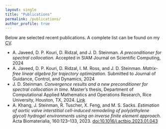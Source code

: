 ```yaml
---
layout: single
title: "Publications"
permalink: /publications/
author_profile: true
---
```


Below are selected recent publications. A complete list can be found on my [CV](../files/jcv.pdf).

* A. Javeed, D. P. Kouri, D. Ridzal, and J. D. Steinman. *A preconditioner for spectral collocation.* Accepted in SIAM Journal on Scientific Computing, 2024
* A. Javeed, D. P. Kouri, D. Ridzal, I. M. Ross, and J. D. Steinman. *Matrix-free linear algebra for trajectory optimization.* Submitted to Journal of Guidance, Control, and Dynamics, 2024
* J. D. Steinman. *Convergence results and a new preconditioner for spectral collocation in time.* Master’s thesis, Department of Computational Applied Mathematics and Operations Research, Rice University, Houston, TX, 2024. [Link](https://repository.rice.edu/items/652adf04-8663-4ba9-b604-cf571b16a1a0)
* A. Khang, J. Steinman, R. Tuscher, X. Feng, and M. S. Sacks. *Estimation of aortic valve interstitial cell-induced remodeling of poly(ethylene glycol) hydrogel environments using an inverse finite element approach.* Acta Biomaterialia, 160:123–133, 2023. [doi:10.1016/j.actbio.2023.01.043](doi:10.1016/j.actbio.2023.01.043)
